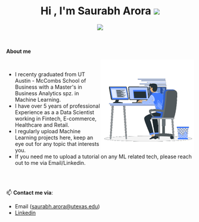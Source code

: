 
<h1 align="center"><b>Hi , I'm Saurabh Arora </b><img src="https://media.giphy.com/media/hvRJCLFzcasrR4ia7z/giphy.gif" width="35"></h1>

<p align="center">
  <a href="https://github.com/DenverCoder1/readme-typing-svg"><img src="https://readme-typing-svg.herokuapp.com?font=Time+New+Roman&color=cyan&size=25&center=true&vCenter=true&width=600&height=100&lines=Data+Science+Professional..&hearts;++;Machine+Learning+Engineer,;Computer+Science,;Business+Analytics,;Active+Learner/+Problem+Solver,;Love+to+learn+new+stuffs..<3"></a>
</p>
 
<br>



	
**About me**

<picture> <img align="right" src="https://github.com/0xAbdulKhalid/0xAbdulKhalid/raw/main/assets/mdImages/Right_Side.gif" width = 250px></picture>

<br>

- I recenty graduated from UT Austin - McCombs School of Business with a Master's in Business Analytics spz. in Machine Learning.
- I have over 5 years of professional Experience as a a Data Scientist working in Fintech, E-commerce, Healthcare and Retail.
- I regularly upload Machine Learning projects here, keep an eye out for any topic that interests you. 
- If you need me to upload a tutorial on any ML related tech, please reach out to me via Email/Linkedin.

<br><br>

📫 **Contact me via**:
- Email (saurabh.arora@utexas.edu)
- [Linkedin](https://www.linkedin.com/in/saurabharora97/)
